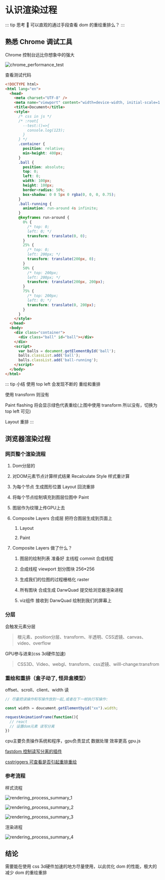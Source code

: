 # 认识渲染过程

::: tip 思考 🤔
可以直观的通过手段查看 dom 的重绘重排么？
:::

## 熟悉 Chrome 调试工具

Chrome 控制台远比你想象中的强大

![chrome_performance_test](/performance/chrome_performance_test.png)

查看测试代码

```html
<!DOCTYPE html>
<html lang="en">
  <head>
    <meta charset="UTF-8" />
    <meta name="viewport" content="width=device-width, initial-scale=1.0" />
    <title>Document</title>
    <style>
      /* css in js */
      /* :root{
        --test:()=>{
          console.log(123);
        }
      } */
      .container {
        position: relative;
        min-height: 400px;
      }
      .ball {
        position: absolute;
        top: 0;
        left: 0;
        width: 100px;
        height: 100px;
        border-radius: 50%;
        box-shadow: 0 0 5px 0 rgba(0, 0, 0, 0.75);
      }
      .ball-running {
        animation: run-around 4s infinite;
      }
      @keyframes run-around {
        0% {
          /* top: 0;
          left: 0; */
          transform: translate(0, 0);
        }
        25% {
          /* top: 0;
          left: 200px; */
          transform: translate(200px, 0);
        }
        50% {
          /* top: 200px;
          left: 200px; */
          transform: translate(200px, 200px);
        }
        75% {
          /* top: 200px;
          left: 0; */
          transform: translate(0, 200px);
        }
      }
    </style>
  </head>
  <body>
    <div class="container">
      <div class="ball" id="ball"></div>
    </div>
    <script>
      var balls = document.getElementById('ball');
      balls.classList.add('ball');
      balls.classList.add('ball-running');
    </script>
  </body>
</html>

```

::: tip 小结
使用 top left 会发现不断的 重绘和重排

使用 transform 则没有

Paint flashing 将会显示绿色代表重绘(上图中使用 transform 所以没有，切换为 top left 可见)

Layout 重排
:::

## 浏览器渲染过程

### 网页整个渲染流程

1. Dom分层的

2. 对DOM元素节点计算样式结果 Recalculate Style 样式重计算

3. 为每个节点 生成图形位置 Layout 回流重排

4. 将每个节点绘制填充到图层位图中 Paint

5. 图层作为纹理上传GPU上去

6. Composite Layers 合成层 把符合图层生成到页面上

    1. Layout

    2. Paint

7. Composite Layers 做了什么？

    1. 图层的绘制列表 准备好 主线程 commit 合成线程

    2. 合成线程 viewport 划分图块 256*256

    3. 生成我们的位图的过程栅格化 raster

    4. 所有图块 合成生成 DarwQuad 提交给浏览器渲染进程

    5. viz组件 接收到 DarwQuad 绘制到我们的屏幕上

### 分层

会触发元素分层

> 根元素、position分层、transform、半透明、CSS滤镜、canvas、video、overflow

GPU参与进来(css 3d硬件加速)

> CSS3D、Video、webgl、transform、css滤镜、willl-change:transfrom

### 重绘和重排（盒子动了, 怪异盒模型）

offset、scroll、client、width 读

```js
// 尽量把读操作和写操作放到一起,或者在下一帧执行写操作:

const width = doucument.getElementbyid("xx").width;

requestAnimationFrame(function(){
  // react
  // 设置dom元素 读写分离
})
```

cpu主要负责操作系统和程序，gpu负责显式 数据处理 效率更高 gpu.js

[fastdom 控制读写分离的插件](https://www.npmjs.com/package/fastdom)

[csstriggers 可查看是否引起重排重绘](https://csstriggers.com/)

### 参考流程

样式流程

![rendering_process_summary_1](/performance/rendering_process_summary_1.png)

![rendering_process_summary_2](/performance/rendering_process_summary_2.png)

![rendering_process_summary_3](/performance/rendering_process_summary_3.png)

渲染进程

![rendering_process_summary_4](/performance/rendering_process_summary_4.png)

## 结论

需要能在使用 css 3d硬件加速的地方尽量使用，以此优化 dom 的性能，极大的减少 dom 的重绘重排
